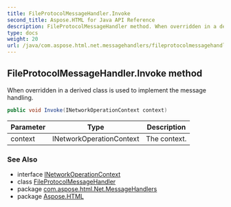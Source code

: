 ```yaml
---
title: FileProtocolMessageHandler.Invoke
second_title: Aspose.HTML for Java API Reference
description: FileProtocolMessageHandler method. When overridden in a derived class is used to implement the message handling
type: docs
weight: 20
url: /java/com.aspose.html.net.messagehandlers/fileprotocolmessagehandler/invoke/
---
```

## FileProtocolMessageHandler.Invoke method

When overridden in a derived class is used to implement the message handling.

```java
public void Invoke(INetworkOperationContext context)
```

| Parameter | Type | Description |
| --- | --- | --- |
| context | INetworkOperationContext | The context. |

### See Also

* interface [INetworkOperationContext](../../../com.aspose.html.net/inetworkoperationcontext/)
* class [FileProtocolMessageHandler](../)
* package [com.aspose.html.Net.MessageHandlers](../../fileprotocolmessagehandler/)
* package [Aspose.HTML](../../../)
